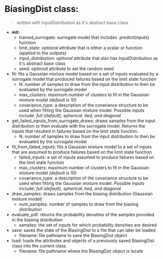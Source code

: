 # BiasingDist class:
> written with InputDistribution as it's abstract base class
* __init__:
	* trained_surrogate: surrogate model that includes .predict(inputs) function
	* limit_state: *optional* attribute that is either a scalar or function (applied to the outputs)
	* input_distribution: *optional* attribute that also has InputDistribution as it's abstract base class
	* seed: *optional* attribute to set the random seed
* fit: fits a Gaussian mixture model based on a set of inputs evaluated by a surrogate model that produced failures based on the limit state function
	* N: number of samples to draw from the input distribution to then be evaluated by the surrogate model
	* max_clusters: maximum number of clusters to fit in the Gaussian mixture model *(default is 10)*
	* covariance_type: a description of the covariance structure to be used when fitting the Gaussian mixture model. Possible inputs include: *full (default), spherical, tied, and diagonal*
* get_failed_inputs_from_surrogate_draws: draws samples from the input distribution to then evaluate with the surrogate model. Returns the inputs that resulted in failures based on the limit state function.
	* N: number of samples to draw from the input distribution to then be evaluated by the surrogate model
* fit_from_failed_inputs: fits a Gaussian mixture model to a set of inputs that are assumed to produce failures based on the limit state function
	* failed_inputs: a set of inputs assumed to produce failures based on the limit state function
	* max_clusters: maximum number of clusters to fit in the Gaussian mixture model *(default is 10)*
	* covariance_type: a description of the covariance structure to be used when fitting the Gaussian mixture model. Possible inputs include: *full (default), spherical, tied, and diagonal*
* draw_samples: draws samples from the biasing distribution (Gaussian mixture model)
	* num_samples: number of samples to draw from the biasing distribution
* evaluate_pdf: returns the probability densities of the samples provided in the biasing distribution
	* samples: the set of inputs for which probability densities are desired
* save: saves the state of the BiasingDist to a file that can later be loaded
	* filename: file pathname to save the BiasingDist object
* load: loads the attributes and objects of a previously saved BiasingDist class into the current class
	* filename: file pathname where the BiasingDist object is locate
